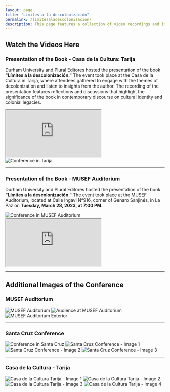 ```yaml
---
layout: page
title: "Límites a la descolonización"
permalink: /limitesaladescolonizacion/
description: This page features a collection of video recordings and images from the book's presentations held in various locations, including Tarija, La Paz, and Santa Cruz. These events brought together scholars, community leaders, and the public to explore crucial themes related to decolonization, cultural identity, and the enduring legacies of colonialism. Through insightful discussions and reflections shared during these gatherings, attendees engaged with the book's central arguments and contributed to the ongoing discourse on indigenous rights and territorial politics in Bolivia.
---
```


<section class="content">
  <h2>Watch the Videos Here</h2>

  <h3>Presentation of the Book - Casa de la Cultura: Tarija</h3>
  <p>Durham University and Plural Editores hosted the presentation of the book <strong>"Límites a la descolonización."</strong> The event took place at the Casa de la Cultura in Tarija, where attendees gathered to engage with the themes of decolonization and listen to insights from the author. The recording of the presentation features reflections and discussions that highlight the significance of the book in contemporary discourse on cultural identity and colonial legacies.</p>

  <div class="fb-video-wrapper">
    <iframe src="https://www.facebook.com/plugins/video.php?href=https://fb.watch/uTU1sG6Fdl/" 
            allow="autoplay; clipboard-write; encrypted-media; picture-in-picture; web-share" 
            allowfullscreen></iframe>
  </div>

  <img src="/images/Límites/tarija.jpg" alt="Conference in Tarija">

  <hr>

  <h3>Presentation of the Book - MUSEF Auditorium</h3>
  <p>Durham University and Plural Editores hosted the presentation of the book <strong>"Límites a la descolonización."</strong> The event took place at the MUSEF Auditorium, located at Calle Ingavi N°916, corner of Genaro Sanjinés, in La Paz on <strong>Tuesday, March 28, 2023, at 7:00 PM.</strong></p>

  <img src="/images/Límites/conference1.jpg" alt="Conference in MUSEF Auditorium">
  
  <div class="fb-video-wrapper">
    <iframe src="https://www.facebook.com/plugins/video.php?href=https://fb.watch/uTU8zz08FT/" 
            allow="autoplay; clipboard-write; encrypted-media; picture-in-picture; web-share" 
            allowfullscreen></iframe>
  </div>

  <hr>

  <h2>Additional Images of the Conference</h2>

  <h3>MUSEF Auditorium</h3>
  <img src="/images/Límites/conference.jpg" alt="MUSEF Auditorium">
  <img src="/images/Límites/audience.jpg" alt="Audience at MUSEF Auditorium">
  <img src="/images/Límites/musef.jpg" alt="MUSEF Auditorium Exterior">

  <hr>

  <h3>Santa Cruz Conference</h3>
  <img src="/images/Límites/santa.jpg" alt="Conference in Santa Cruz">
  <img src="/images/Límites/santa1.jpg" alt="Santa Cruz Conference - Image 1">
  <img src="/images/Límites/santa3.jpg" alt="Santa Cruz Conference - Image 2">
  <img src="/images/Límites/santa4.jpg" alt="Santa Cruz Conference - Image 3">

  <hr>

  <h3>Casa de la Cultura - Tarija</h3>
  <img src="/images/Límites/tarija1.jpg" alt="Casa de la Cultura Tarija - Image 1">
  <img src="/images/Límites/tarija2.jpg" alt="Casa de la Cultura Tarija - Image 2">
  <img src="/images/Límites/tarija3.jpg" alt="Casa de la Cultura Tarija - Image 3">
  <img src="/images/Límites/tarija4.jpg" alt="Casa de la Cultura Tarija - Image 4">
</section>
